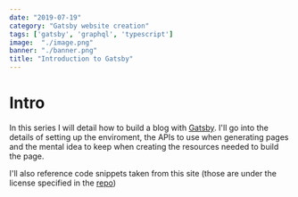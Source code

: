 ```yaml
---
date: "2019-07-19"
category: "Gatsby website creation"
tags: ['gatsby', 'graphql', 'typescript']
image:  "./image.png"
banner: "./banner.png"
title: "Introduction to Gatsby"
---
```


# Intro
In this series I will detail how to build a blog with
[Gatsby](https://www.gatsbyjs.org/ "Gatsby's official website").
I'll go into the details of setting up the enviroment, the APIs
to use when generating pages and the mental idea to keep when
creating the resources needed to build the page.

I'll also reference code snippets taken from this site (those
are under the license specified in the
[repo](https://github.com/ZenTauro/web-blog))
